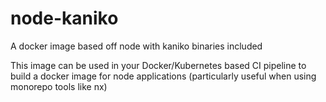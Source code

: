 # node-kaniko
A docker image based off node with kaniko binaries included

This image can be used in your Docker/Kubernetes based CI pipeline to build a docker image for node applications (particularly useful when using monorepo tools like nx)

